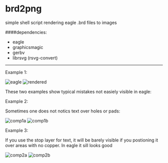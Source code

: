 brd2png
=======

simple shell script rendering eagle .brd files to images

####dependencies:


* eagle
* graphicsmagic
* gerbv
* librsvg (rsvg-convert)

- - - 

Example 1:

![eagle](/sebseb7/brd2png/raw/master/sample/eagle.png)
![rendered](/sebseb7/brd2png/raw/master/sample/rendered.png)

These two examples show typical mistakes not easiely visible in eagle: 

Example 2:

Sometimes one does not notics text over holes or pads:

![comp1a](/sebseb7/brd2png/raw/master/sample/comp1a.png)
![comp1b](/sebseb7/brd2png/raw/master/sample/comp1b.png)

Example 3:

If you use the stop layer for text, it will be barely visible if you postioning it over areas with no copper. In eagle it sill looks good

![comp2a](/sebseb7/brd2png/raw/master/sample/comp2a.png)
![comp2b](/sebseb7/brd2png/raw/master/sample/comp2b.png)



